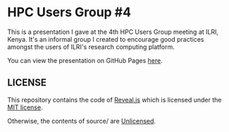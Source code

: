 # HPC Users Group #4

This is a presentation I gave at the 4th HPC Users Group meeting at ILRI, Kenya.
It's an informal group I created to encourage good practices amongst the users
of ILRI's research computing platform.

You can view the presentation on GitHub Pages [here](https://alanorth.github.io/hpc-users-group4).

## LICENSE

This repository contains the code of [Reveal.js](https://github.com/hakimel/reveal.js)
which is licensed under the [MIT license](https://github.com/hakimel/reveal.js/blob/master/LICENSE).

Otherwise, the contents of source/ are [Unlicensed](http://unlicense.org/UNLICENSE).
